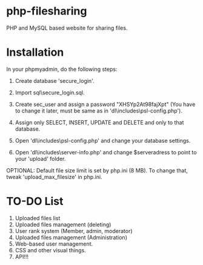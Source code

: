 # php-filesharing

PHP and MySQL based website for sharing files.

# Installation

In your phpmyadmin, do the following steps:
1. Create database 'secure_login'.
2. Import sql\secure_login.sql.
3. Create sec_user and assign a password "XHSYp2At98fajXpt" (You have to change it later, must be same as in 'dl\includes\psl-config.php').
4. Assign only SELECT, INSERT, UPDATE and DELETE and only to that database.

5. Open 'dl\includes\psl-config.php' and change your database settings.
6. Open 'dl\includes\server-info.php' and change $serveradress to point to your 'upload' folder.

OPTIONAL: Default file size limit is set by php.ini (8 MB). To change that, tweak 'upload_max_filesize' in php.ini.


# TO-DO List

1. Uploaded files list
2. Uploaded files management (deleting)
3. User rank system (Member, admin, moderator)
4. Uploaded files management (Administration)
5. Web-based user management.
6. CSS and other visual things.
7. API!!!